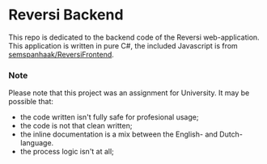 # Reversi Backend
This repo is dedicated to the backend code of the Reversi web-application. This application is written in pure C#, the included Javascript is from [semspanhaak/ReversiFrontend](semspanhaak/ReversiFrontend). 

### Note
Please note that this project was an assignment for University. It may be possible that:
- the code written isn't fully safe for profesional usage;
- the code is not that clean written;
- the inline documentation is a mix between the English- and Dutch-language.
- the process logic isn't  at all;
